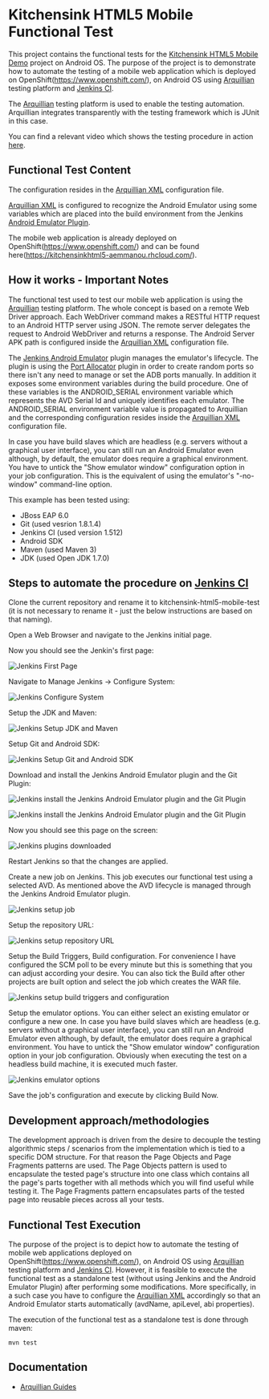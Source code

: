 # Kitchensink HTML5 Mobile Functional Test
This project contains the functional tests for the [Kitchensink HTML5 Mobile Demo](https://github.com/jboss-jdf/jboss-as-quickstart/tree/master/kitchensink-html5-mobile) project on Android OS. The purpose of the project is to demonstrate how to automate the testing of a mobile web application which is deployed on OpenShift(https://www.openshift.com/), on Android OS using [Arquillian](http://arquillian.org/) testing platform and [Jenkins CI](http://jenkins-ci.org/).

The [Arquillian](http://arquillian.org/) testing platform is used to enable the testing automation. Arquillian integrates transparently with the testing framework which is JUnit in this case.

You can find a relevant video which shows the testing procedure in action [here](http://vimeo.com/65100903).

## Functional Test Content

The configuration resides in the [Arquillian XML](https://github.com/tolis-e/mobile-web-applications-jenkins-android-openshift/blob/master/src/test/resources/arquillian.xml) configuration file.

[Arquillian XML](https://github.com/tolis-e/mobile-web-applications-jenkins-android-openshift/blob/master/src/test/resources/arquillian.xml) is configured to recognize the Android Emulator using some variables which are placed into the build environment from the Jenkins [Android Emulator Plugin](https://wiki.jenkins-ci.org/display/JENKINS/Android+Emulator+Plugin).

The mobile web application is already deployed on OpenShift(https://www.openshift.com/) and can be found here(https://kitchensinkhtml5-aemmanou.rhcloud.com/). 

## How it works - Important Notes
The functional test used to test our mobile web application is using the [Arquillian](http://arquillian.org/) testing platform. The whole concept is based on a remote Web Driver approach. Each WebDriver command makes a RESTful HTTP request to an Android HTTP server using JSON. The remote server delegates the request to Android WebDriver and returns a response. The Android Server APK path is configured inside the [Arquillian XML](https://github.com/tolis-e/mobile-web-applications-jenkins-android-openshift/blob/master/src/test/resources/arquillian.xml) configuration file. 

The [Jenkins Android Emulator](https://wiki.jenkins-ci.org/display/JENKINS/Android+Emulator+Plugin) plugin manages the emulator's lifecycle. The plugin is using the [Port Allocator](https://wiki.jenkins-ci.org/display/JENKINS/Port+Allocator+Plugin) plugin in order to create random ports so there isn't any need to manage or set the ADB ports manually. In addition it exposes some environment variables during the build procedure. One of these variables is the ANDROID_SERIAL environment variable which represents the AVD Serial Id and uniquely identifies each emulator. The ANDROID_SERIAL environment variable value is propagated to Arquillian and the corresponding configuration resides inside the [Arquillian XML](https://github.com/tolis-e/continuous-integration-of-mobile-web-applications-on-android/blob/master/src/test/resources/arquillian.xml) configuration file.

In case you have build slaves which are headless (e.g. servers without a graphical user interface), you can still run an Android Emulator even although, by default, the emulator does require a graphical environment. You have to untick the "Show emulator window" configuration option in your job configuration.  This is the equivalent of using the emulator's "-no-window" command-line option.

This example has been tested using:

* JBoss EAP 6.0
* Git (used vesrion 1.8.1.4)
* Jenkins CI (used version 1.512)
* Android SDK
* Maven (used Maven 3)
* JDK (used Open JDK 1.7.0)

## Steps to automate the procedure on [Jenkins CI](http://jenkins-ci.org/)

Clone the current repository and rename it to kitchensink-html5-mobile-test (it is not necessary to rename it - just the below instructions are based on that naming).

Open a Web Browser and navigate to the Jenkins initial page.

Now you should see the Jenkin's first page:

![Jenkins First Page](https://raw.github.com/tolis-e/jenkins-mobile-web-app-android-img/master/jenkins_1.png)

Navigate to Manage Jenkins → Configure System:

![Jenkins Configure System](https://raw.github.com/tolis-e/jenkins-mobile-web-app-android-img/master/jenkins_2.png)

Setup the JDK and Maven:

![Jenkins Setup JDK and Maven](https://raw.github.com/tolis-e/jenkins-mobile-web-app-android-img/master/jenkins_3.png)

Setup Git and Android SDK:

![Jenkins Setup Git and Android SDK](https://raw.github.com/tolis-e/jenkins-mobile-web-app-android-img/master/jenkins_4.png)

Download and install the Jenkins Android Emulator plugin and the Git Plugin:

![Jenkins install the Jenkins Android Emulator plugin and the Git Plugin](https://raw.github.com/tolis-e/jenkins-mobile-web-app-android-img/master/jenkins_5.png)

![Jenkins install the Jenkins Android Emulator plugin and the Git Plugin](https://raw.github.com/tolis-e/jenkins-mobile-web-app-android-img/master/jenkins_6.png)

Now you should see this page on the screen:

![Jenkins plugins downloaded](https://raw.github.com/tolis-e/jenkins-mobile-web-app-android-img/master/jenkins_7.png)

Restart Jenkins so that the changes are applied.

Create a new job on Jenkins. This job executes our functional test using a selected AVD. As mentioned above the AVD lifecycle is managed through the Jenkins Android Emulator plugin.

![Jenkins setup job](https://raw.github.com/tolis-e/jenkins-mobile-web-app-android-img/master/jenkins_15.png)

Setup the repository URL:

![Jenkins setup repository URL](https://raw.github.com/tolis-e/jenkins-mobile-web-app-android-img/master/jenkins_16.png)

Setup the Build Triggers, Build configuration. For convenience I have configured the SCM poll to be every minute but this is something that you can adjust according your desire. You can also tick the Build after other projects are built option and select the job which creates the WAR file.

![Jenkins setup build triggers and configuration](https://raw.github.com/tolis-e/jenkins-mobile-web-app-android-img/master/jenkins_17.png)

Setup the emulator options. You can either select an existing emulator or configure a new one. In case you have build slaves which are headless (e.g. servers without a graphical user interface), you can still run an Android Emulator even although, by default, the emulator does require a graphical environment. You have to untick the "Show emulator window" configuration option in your job configuration. Obviously when executing the test on a headless build machine, it is executed much faster.

![Jenkins emulator options](https://raw.github.com/tolis-e/jenkins-mobile-web-app-android-img/master/jenkins_18.png)

Save the job's configuration and execute by clicking Build Now.

## Development approach/methodologies
The development approach is driven from the desire to decouple the testing algorithmic steps / scenarios from the implementation which is tied to a specific DOM structure. For that reason the Page Objects and Page Fragments patterns are used. The Page Objects pattern is used to encapsulate the tested page's structure into one class which contains all the page's parts together with all methods which you will find useful while testing it. The Page Fragments pattern encapsulates parts of the tested page into reusable pieces across all your tests.

## Functional Test Execution
The purpose of the project is to depict how to automate the testing of mobile web applications deployed on OpenShift(https://www.openshift.com/), on Android OS using [Arquillian](http://arquillian.org/) testing platform and [Jenkins CI](http://jenkins-ci.org/). However, it is feasible to execute the functional test as a standalone test (without using Jenkins and the Android Emulator Plugin) after performing some modifications. More specifically, in a such case you have to configure the [Arquillian XML](https://github.com/tolis-e/continuous-integration-of-mobile-web-applications-on-android/blob/master/src/test/resources/arquillian.xml) accordingly so that an Android Emulator starts automatically (avdName, apiLevel, abi properties).

The execution of the functional test as a standalone test is done through maven:

    mvn test    

## Documentation

* [Arquillian Guides](http://arquillian.org/guides/)
